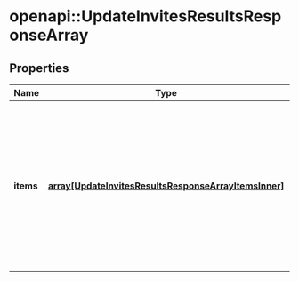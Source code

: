 # openapi::UpdateInvitesResultsResponseArray


## Properties
Name | Type | Description | Notes
------------ | ------------- | ------------- | -------------
**items** | [**array[UpdateInvitesResultsResponseArrayItemsInner]**](UpdateInvitesResultsResponseArray_items_inner.md) | List of invite/Request action status. If there is an error, an exception object will be returned. If the action was successfully completed, an invite object will be returned. | [optional] 


